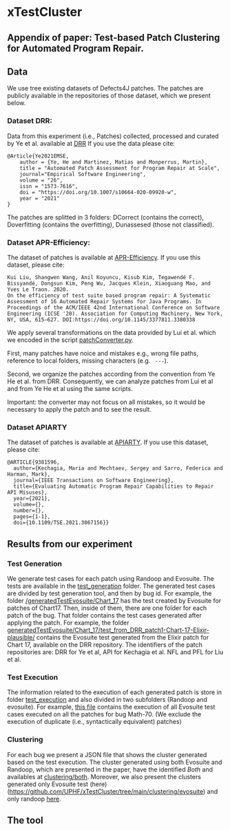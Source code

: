 # xTestCluster 

## Appendix of paper: Test-based Patch Clustering for Automated Program Repair.


## Data

We use tree existing datasets of Defects4J patches.
The patches are publicly available in the repositories of  those dataset, which we present below.

### Dataset DRR:


Data from this experiment (i.e., Patches) collected, processed and curated by Ye et al. available at [DRR](https://github.com/KTH/drr)
If you use the data please cite:

```
@Article{Ye2021EMSE,
    author = {Ye, He and Martinez, Matias and Monperrus, Martin},
    title = "Automated Patch Assessment for Program Repair at Scale",
    journal="Empirical Software Engineering",
    volume = "26",
    issn = "1573-7616",
    doi = "https://doi.org/10.1007/s10664-020-09920-w",
    year = "2021"
}
```


The patches are splitted in 3 folders: DCorrect (contains the correct), Doverfitting (contains the overfitting), Dunassesed (those not classified). 


### Dataset APR-Efficiency: 

The dataset of patches is available at [APR-Efficiency](https://github.com/SerVal-DTF/APR-Efficiency).
If you use this dataset, please cite:

```
Kui Liu, Shangwen Wang, Anil Koyuncu, Kisub Kim, Tegawendé F. Bissyandé, Dongsun Kim, Peng Wu, Jacques Klein, Xiaoguang Mao, and Yves Le Traon. 2020. 
On the efficiency of test suite based program repair: A Systematic Assessment of 16 Automated Repair Systems for Java Programs. In Proceedings of the ACM/IEEE 42nd International Conference on Software Engineering (ICSE '20). Association for Computing Machinery, New York, NY, USA, 615–627. DOI:https://doi.org/10.1145/3377811.3380338
```

We apply several transformations on the data provided by Lui et al. which we encoded in the script [patchConverter.py](../src/transformers/patchConverterICSE2020.py).

First, many patches have noice and mistakes e.g., wrong file paths, reference to local folders, missing characters (e.g. ` ---`).

Second, we organize the patches according from the convention from Ye He et al. from DRR.
Consequently, we can analyze patches from Lui et al and from Ye He et al using the same scripts.

Important: the converter may not focus on all mistakes, so it would be necessary to apply the patch and to see the result.


### Dataset APIARTY

The dataset of patches is available at [APIARTY](https://github.com/SOLAR-group/APIARTy).
If you use this dataset, please cite:

```
@ARTICLE{9381596,
  author={Kechagia, Maria and Mechtaev, Sergey and Sarro, Federica and Harman, Mark},
  journal={IEEE Transactions on Software Engineering}, 
  title={Evaluating Automatic Program Repair Capabilities to Repair API Misuses}, 
  year={2021},
  volume={},
  number={},
  pages={1-1},
  doi={10.1109/TSE.2021.3067156}}
```



## Results from our experiment

### Test Generation

We generate test cases for each patch using Randoop and Evosuite.
The tests are available in the [test_generation](test_generation) folder.
The generated test cases are divided by test generation tool, and then by bug id. 
For example, the folder [/generatedTestEvosuite/Chart_17](test_generation/generatedTestEvosuite/Chart_17) has the test created by Evosuite for patches of Chart17.
Then, inside of them, there are one folder for each patch of the bug. That folder contains the test cases generated after applying the patch.
For example, the folder [generatedTestEvosuite/Chart_17/test_from_DRR_patch1-Chart-17-Elixir-plausible/](https://github.com/UPHF/xTestCluster/tree/main/test_generation/generatedTestEvosuite/Chart_17/test_from_DRR_patch1-Chart-17-Elixir-plausible/org/jfree/data/time) contains the Evosuite test generated from the Elixir patch for Chart 17, available on the DRR repository.
The identifiers of the patch repositories are: DRR for Ye et al, API for Kechagia et al.  NFL and PFL for Liu et al.


### Test Execution

The information related to the execution of each generated patch is store in folder [test_execution](/test_execution) and also divided in two subfolders (Randoop and evosuite). 
For example, [this file](https://github.com/UPHF/xTestCluster/blob/main/test_execution/evosuite/result_test_exec_Math-70.json]) contains the execution of all Evosuite test cases executed on all the patches for bug Math-70. (We exclude the execution of duplicate (i.e., syntactically equivalent) patches)

### Clustering

For each bug we present a JSON file that shows the cluster generated based on the test execution.
The cluster generated using both Evosuite and Randoop, which are presented in the paper, have the identified *Both* and availables at [clustering/both](/clustering/both).
Moreover, we also present the clusters generated only Evosuite test (here)(https://github.com/UPHF/xTestCluster/tree/main/clustering/evosuite) and only randoop [here](https://github.com/UPHF/xTestCluster/tree/main/clustering/randoop).




## The tool
